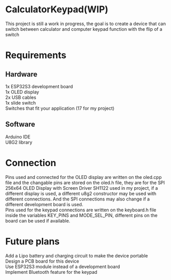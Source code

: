 # CalculatorKeypad(WIP)
This project is still a work in progress, the goal is to create a device that can switch between calculator and computer keypad function with the flip of a switch 

# Requirements
## Hardware
1x ESP32S3 development board<br />
1x OLED display<br />
2x USB cables<br />
1x slide switch<br />
Switches that fit your application (17 for my project)<br />

## Software
Arduino IDE<br />
U8G2 library<br />

# Connection
Pins used and connected for the OLED display are written on the oled.cpp file and the changable pins are stored on the oled.h file, they are for the SPI 256x64 OLED Display with Screen Driver SH1122 used in my project, if a different display is used, a different u8g2 constructor may be used with different connections. And the SPI connections may also change if a different development board is used.<br />
Pins used for the keypad connections are written on the keyboard.h file inside the variables KEY_PINS and MODE_SEL_PIN, different pins on the board can be used if available.<br />

# Future plans
Add a Lipo battery and charging circuit to make the device portable<br />
Design a PCB board for this device<br />
Use ESP32S3 module instead of a development board<br />
Implement Bluetooth feature for the keypad<br />
